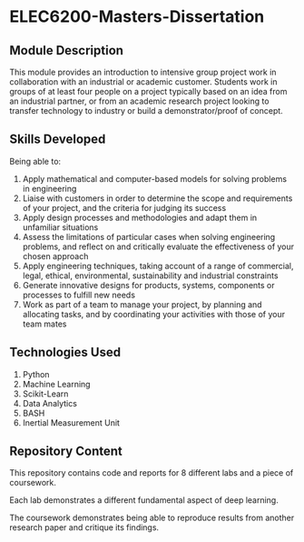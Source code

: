 # ELEC6200-Masters-Dissertation

## Module Description
This module provides an introduction to intensive group project work in collaboration with an industrial or academic customer. Students work in groups of at least four people on a project typically based on an idea from an industrial partner, or from an academic research project looking to transfer technology to industry or build a demonstrator/proof of concept.

## Skills Developed

Being able to:

1. Apply mathematical and computer-based models for solving problems in engineering
2. Liaise with customers in order to determine the scope and requirements of your project, and the criteria for judging its success
3. Apply design processes and methodologies and adapt them in unfamiliar situations
4. Assess the limitations of particular cases when solving engineering problems, and reflect on and critically evaluate the effectiveness of your chosen approach
5. Apply engineering techniques, taking account of a range of commercial, legal, ethical, environmental, sustainability and industrial constraints
6. Generate innovative designs for products, systems, components or processes to fulfill new needs
7. Work as part of a team to manage your project, by planning and allocating tasks, and by coordinating your activities with those of your team mates


## Technologies Used

1. Python
2. Machine Learning
3. Scikit-Learn
4. Data Analytics
5. BASH
6. Inertial Measurement Unit

## Repository Content

This repository contains code and reports for 8 different labs and a piece of coursework.

Each lab demonstrates a different fundamental aspect of deep learning.

The coursework demonstrates being able to reproduce results from another research paper and critique its findings.
